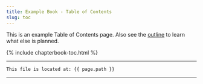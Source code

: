 ```yaml
---
title: Example Book - Table of Contents
slug: toc
---
```


This is an example Table of Contents page.
Also see the [outline](outline) to learn what else is planned. 

{% include chapterbook-toc.html %}

---
```
This file is located at: {{ page.path }}
```
---
